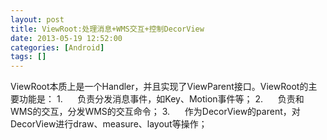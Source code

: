 ```yaml
---
layout: post
title: ViewRoot:处理消息+WMS交互+控制DecorView
date: 2013-05-19 12:52:00
categories: [Android]
tags: []
---
```

ViewRoot本质上是一个Handler，并且实现了ViewParent接口。ViewRoot的主要功能是：
1.      负责分发消息事件，如Key、Motion事件等；
2.      负责和WMS的交互，分发WMS的交互命令；
3.      作为DecorView的parent，对DecorView进行draw、measure、layout等操作；
